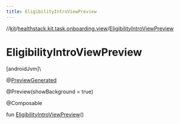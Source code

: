 ```yaml
---
title: EligibilityIntroViewPreview
---
```

//[kit](../../index.html)/[healthstack.kit.task.onboarding.view](index.html)/[EligibilityIntroViewPreview](-eligibility-intro-view-preview.html)



# EligibilityIntroViewPreview



[androidJvm]\




@[PreviewGenerated](../healthstack.kit.annotation/-preview-generated/index.html)



@Preview(showBackground = true)



@Composable



fun [EligibilityIntroViewPreview](-eligibility-intro-view-preview.html)()




